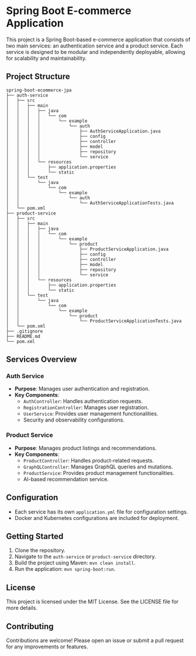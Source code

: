 # Spring Boot E-commerce Application

This project is a Spring Boot-based e-commerce application that consists of two main services: an authentication service and a product service. Each service is designed to be modular and independently deployable, allowing for scalability and maintainability.

## Project Structure

```
spring-boot-ecommerce-jpa
├── auth-service
│   ├── src
│   │   ├── main
│   │   │   ├── java
│   │   │   │   └── com
│   │   │   │       └── example
│   │   │   │           └── auth
│   │   │   │               ├── AuthServiceApplication.java
│   │   │   │               ├── config
│   │   │   │               ├── controller
│   │   │   │               ├── model
│   │   │   │               ├── repository
│   │   │   │               └── service
│   │   │   └── resources
│   │   │       ├── application.properties
│   │   │       └── static
│   │   └── test
│   │       └── java
│   │           └── com
│   │               └── example
│   │                   └── auth
│   │                       └── AuthServiceApplicationTests.java
│   └── pom.xml
├── product-service
│   ├── src
│   │   ├── main
│   │   │   ├── java
│   │   │   │   └── com
│   │   │   │       └── example
│   │   │   │           └── product
│   │   │   │               ├── ProductServiceApplication.java
│   │   │   │               ├── config
│   │   │   │               ├── controller
│   │   │   │               ├── model
│   │   │   │               ├── repository
│   │   │   │               └── service
│   │   │   └── resources
│   │   │       ├── application.properties
│   │   │       └── static
│   │   └── test
│   │       └── java
│   │           └── com
│   │               └── example
│   │                   └── product
│   │                       └── ProductServiceApplicationTests.java
│   └── pom.xml
├── .gitignore
├── README.md
└── pom.xml
```

## Services Overview

### Auth Service
- **Purpose**: Manages user authentication and registration.
- **Key Components**:
  - `AuthController`: Handles authentication requests.
  - `RegistrationController`: Manages user registration.
  - `UserService`: Provides user management functionalities.
  - Security and observability configurations.

### Product Service
- **Purpose**: Manages product listings and recommendations.
- **Key Components**:
  - `ProductController`: Handles product-related requests.
  - `GraphQLController`: Manages GraphQL queries and mutations.
  - `ProductService`: Provides product management functionalities.
  - AI-based recommendation service.

## Configuration
- Each service has its own `application.yml` file for configuration settings.
- Docker and Kubernetes configurations are included for deployment.

## Getting Started
1. Clone the repository.
2. Navigate to the `auth-service` or `product-service` directory.
3. Build the project using Maven: `mvn clean install`.
4. Run the application: `mvn spring-boot:run`.

## License
This project is licensed under the MIT License. See the LICENSE file for more details.

## Contributing
Contributions are welcome! Please open an issue or submit a pull request for any improvements or features.